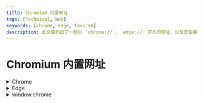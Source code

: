 ```yaml
---
title: Chromium 内置网址
tags: [Technical, Web]
keywords: [chrome, edge, favicon]
description: 此文章列出了一些以 `chrome://`, `edge://` 开头的网址，以及其使用方法
---
```


# Chromium 内置网址

<details><summary>Chrome</summary>

- `chrome://chrome-urls/`: 列出了一系列内置网址
- `chrome://favicon/<url>`: 返回给定 `url` 的网站图标 ([ref](https://github.com/endcloud/onetab_restore_tauri/blob/cb551edead40c77f7bd491126f994a46227b2c66/src/pages/data/components/BasicTable.tsx#L21))
    - `chrome://favicon/size/<size>@<scale>x/<url>`: 同时指定宽高为 `size`，缩放为 `scale`
    - e.g. `chrome://favicon/size/64@1x/https://github.com`
    - 用处不大，毕竟网站上无法直接通过 `<img src="chrome://favicon/size/64@1x/https://github.com">` 展示其它网站的图标

</details>

<details><summary>Edge</summary>

- `edge://edge-urls/`: 列出了一系列内置网址
- `edge://favicon/<url>`: 返回给定 `url` 的网站图标 ([ref](https://github.com/endcloud/onetab_restore_tauri/blob/cb551edead40c77f7bd491126f994a46227b2c66/src/pages/data/components/BasicTable.tsx#L21))
    - `edge://favicon/size/<size>@<scale>x/<url>`: 同时指定宽高为 `size`，缩放为 `scale`
    - e.g. `edge://favicon/size/64@1x/https://github.com`
    - 用处不大，毕竟网站上无法直接通过 `<img src="edge://favicon/size/64@1x/https://github.com">` 展示其它网站的图标

</details>

<details><summary>window.chrome</summary>

在 `chrome://` 或 `edge://` 页面下，可以在控制台中访问 `window.chrome` 对象，以 Edge 为例：

![window.chrome](/attachments/window.chrome.png)

参考链接：https://chromium.googlesource.com/chromium/src/+/main/docs/webui_explainer.md#chrome_send

</details>
